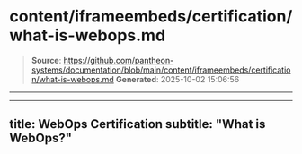 # content/iframeembeds/certification/what-is-webops.md

> **Source**: https://github.com/pantheon-systems/documentation/blob/main/content/iframeembeds/certification/what-is-webops.md
> **Generated**: 2025-10-02 15:06:56

---

---
title: WebOps Certification
subtitle: "What is WebOps?"
---

<Partial file="certification-guide/what-is-webops.md" />
